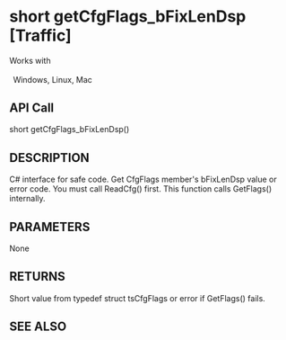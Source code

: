 # short getCfgFlags_bFixLenDsp [Traffic]

Works with <p class="s1" style="padding-top: 2pt;padding-left: 5pt;text-indent: 0pt;text-align: left;"><a name="bookmark233">&zwnj;</a>Windows, Linux, Mac</p>

## API Call
short getCfgFlags_bFixLenDsp()
## DESCRIPTION
C# interface for safe code. Get CfgFlags member&#39;s bFixLenDsp value or error code. You must call ReadCfg() first. This function calls GetFlags() internally.

## PARAMETERS
None

## RETURNS
Short value from typedef struct tsCfgFlags or error if GetFlags() fails.

## SEE ALSO

